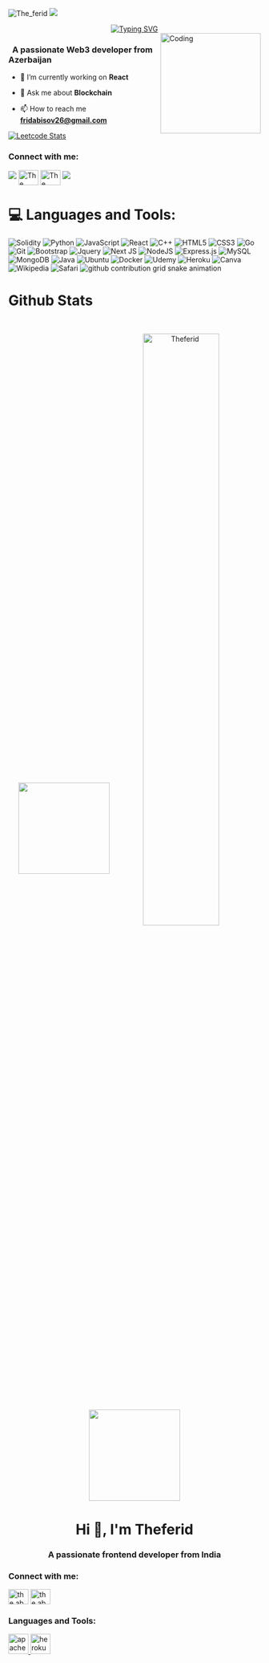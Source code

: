 ![The_ferid](https://github.com/Theferid/Theferid/blob/main/img/Github%20Banner.jpg)
![](https://komarev.com/ghpvc/?username=Theferid&color=blue)
<div align="center">
 <a href="https://github.com/Theferid">
  <img src="https://readme-typing-svg.demolab.com?font=Fira+Code&size=28&duration=3000&pause=500&center=true&vCenter=true&width=435&lines=%e2%9c%a8+The+ferid+%e2%9c%a8;%f0%9f%93%9a+Software+Developer+%f0%9f%92%bb;Welcome+To+My+Profile+%f0%9f%91%80" alt="Typing SVG" />
 </a>
</div>

<img src="https://github.com/Theferid/Theferid/blob/main/img/EatSleepCodeRepeat.gif" alt="Coding" width=200 height=200 align="right">


<h3 align="left">&nbsp; A passionate Web3 developer from Azerbaijan</h3>

- 🔭 I’m currently working on **React**

- 💬 Ask me about **Blockchain**

- 📫 How to reach me **fridabisov26@gmail.com**

[![Leetcode Stats](https://leetcard.jacoblin.cool/Theferid?theme=unicorn)](https://leetcode.com/Theferid/)

<h3 align="left">Connect with me:</h3>
<p align="left">
  <a href="https://github.com/404"><img src="https://user-images.githubusercontent.com/73097560/115834477-dbab4500-a447-11eb-908a-139a6edaec5c.gif"></a>
 <a href="https://t.me/Theferid" target="blank"><img aling="center"
 <a href="https://www.instagram.com/the.abusov?igsh=MWMyNDkzOGJnN2h1Yg==" target="blank"><img align="center" src="https://raw.githubusercontent.com/rahuldkjain/github-profile-readme-generator/master/src/images/icons/Social/linked-in-alt.svg" alt="The ferid" height="30" width="40" /></a>
<a href="https://www.youtube.com/@the.abusov" target="blank"><img align="center" src="https://raw.githubusercontent.com/rahuldkjain/github-profile-readme-generator/master/src/images/icons/Social/youtube.svg" alt="The ferid" height="30" width="40" /></a>
<a href="https://github.com/404"><img src="https://user-images.githubusercontent.com/73097560/115834477-dbab4500-a447-11eb-908a-139a6edaec5c.gif"></a>
</p>



<!--
<details>
  <summary>:zap: GitHub Stats</summary> 
-->
# 💻 Languages and Tools:
![Solidity](https://img.shields.io/badge/Solidity-%23363636.svg?style=for-the-badge&logo=solidity&logoColor=white)
![Python](https://img.shields.io/badge/python-3670A0?style=for-the-badge&logo=python&logoColor=ffdd54)
![JavaScript](https://img.shields.io/badge/javascript-%23323330.svg?style=for-the-badge&logo=javascript&logoColor=%23F7DF1E)
![React](https://img.shields.io/badge/react-%2320232a.svg?style=for-the-badge&logo=react&logoColor=%2361DAFB)
![C++](https://img.shields.io/badge/-C++-365dbf.svg?logo=C%2B%2B&style=for-the-badge)
![HTML5](https://img.shields.io/badge/html5-%23E34F26.svg?style=for-the-badge&logo=html5&logoColor=white)
![CSS3](https://img.shields.io/badge/css3-%231572B6.svg?style=for-the-badge&logo=css3&logoColor=white)
![Go](https://img.shields.io/badge/go-%2300ADD8.svg?style=for-the-badge&logo=go&logoColor=white)
![Git](https://img.shields.io/badge/git-%23F05033.svg?style=for-the-badge&logo=git&logoColor=white)
![Bootstrap](https://img.shields.io/badge/bootstrap-%23563D7C.svg?style=for-the-badge&logo=bootstrap&logoColor=white)
![Jquery](https://img.shields.io/badge/jQuery-%230769AD.svg?logo=jquery&style=for-the-badge&logoColor=white)
![Next JS](https://img.shields.io/badge/Next-black.svg?logo=next.js&style=for-the-badge&logoColor=white)
![NodeJS](https://img.shields.io/badge/node.js-6DA55F?style=for-the-badge&logo=node.js&logoColor=white)
![Express.js](https://img.shields.io/badge/express.js-%23404d59.svg?style=for-the-badge&logo=express&logoColor=%2361DAFB)
![MySQL](https://img.shields.io/badge/mysql-%2300f.svg?style=for-the-badge&logo=mysql&logoColor=white)
![MongoDB](https://img.shields.io/badge/MongoDB-%234ea94b.svg?style=for-the-badge&logo=mongodb&logoColor=white)
![Java](https://img.shields.io/badge/java-%23ED8B00.svg?style=for-the-badge&logo=java&logoColor=white)
![Ubuntu](https://img.shields.io/badge/-Ubuntu-6F52B5.svg?logo=ubuntu&style=for-the-badge)
![Docker](https://img.shields.io/badge/docker-%230db7ed.svg?style=for-the-badge&logo=docker&logoColor=white)
![Udemy](https://img.shields.io/badge/Udemy-A435F0?style=for-the-badge&logo=Udemy&logoColor=white)
![Heroku](https://img.shields.io/badge/Heroku-6F52B5.svg?logo=Heroku&style=for-the-badge) 
![Canva](https://img.shields.io/badge/Canva-%2300C4CC.svg?style=for-the-badge&logo=Canva&logoColor=white) 
![Wikipedia](https://img.shields.io/badge/Wikipedia-%23000000.svg?style=for-the-badge&logo=wikipedia&logoColor=white)
![Safari](https://img.shields.io/badge/Safari-000000?style=for-the-badge&logo=Safari&logoColor=white)
<picture>
  <source media="(prefers-color-scheme: dark)" srcset="https://raw.githubusercontent.com/Theferid/Theferid/output/github-contribution-grid-snake-dark.svg">
  <source media="(prefers-color-scheme: light)" srcset="https://raw.githubusercontent.com/Theferid/Theferid/output/github-contribution-grid-snake.svg">
  <img alt="github contribution grid snake animation" src="https://raw.githubusercontent.com/Theferid/Theferid/output/github-contribution-grid-snake.svg">
</picture>



# Github Stats

 

  
<br />


 
 <p align="center">
  <a>
    <img heigth="160" width="182" src="https://github.com/Theferid/Theferid/blob/main/img/Bird%20Wing%20Left.png">
    <img align="center" src="https://github-readme-streak-stats.herokuapp.com/?user=Theferid&theme=material-palenight&hide_border=false" alt="Theferid" width="55%" />
    <img heigth="160" width="182" src="https://github.com/Theferid/Theferid/blob/main/img/Bird%20Wing%20Right.png">
  </a>
</p>


<!--
</details>
-->

<!--
<details>
   <summary>:zap: Languages and Tools</summary>
 -->
 

<h1 align="center">Hi 👋, I'm Theferid</h1>
<h3 align="center">A passionate frontend developer from India</h3>



<h3 align="left">Connect with me:</h3>
<p align="left">
<a href="https://instagram.com/the.abusov" target="blank"><img align="center" src="https://raw.githubusercontent.com/rahuldkjain/github-profile-readme-generator/master/src/images/icons/Social/instagram.svg" alt="the.abusov" height="30" width="40" /></a>
<a href="https://www.youtube.com/c/the.abusov" target="blank"><img align="center" src="https://raw.githubusercontent.com/rahuldkjain/github-profile-readme-generator/master/src/images/icons/Social/youtube.svg" alt="the.abusov" height="30" width="40" /></a>
</p>

<h3 align="left">Languages and Tools:</h3>
<p align="left"> <a href="https://cordova.apache.org/" target="_blank" rel="noreferrer"> <img src="https://www.vectorlogo.zone/logos/apache_cordova/apache_cordova-icon.svg" alt="apachecordova" width="40" height="40"/> </a> <a href="https://heroku.com" target="_blank" rel="noreferrer"> <img src="https://www.vectorlogo.zone/logos/heroku/heroku-icon.svg" alt="heroku" width="40" height="40"/> </a> </p>
